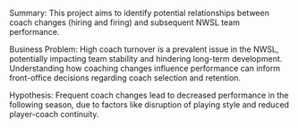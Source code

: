 Summary: This project aims to identify potential relationships between coach changes (hiring and firing) and subsequent NWSL team performance.

Business Problem: High coach turnover is a prevalent issue in the NWSL, potentially impacting team stability and hindering long-term development. Understanding how coaching changes influence performance can inform front-office decisions regarding coach selection and retention.

Hypothesis: Frequent coach changes lead to decreased performance in the following season, due to factors like disruption of playing style and reduced player-coach continuity.
